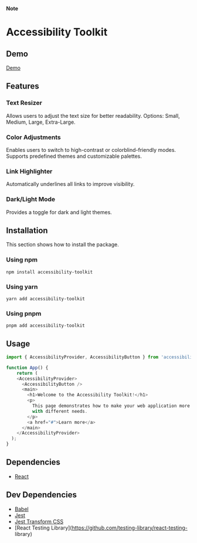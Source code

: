 **Note**

# Accessibility Toolkit

## Demo
[Demo](https://test-access-pink.vercel.app/)

## Features

### Text Resizer
Allows users to adjust the text size for better readability.
Options: Small, Medium, Large, Extra-Large.

### Color Adjustments
Enables users to switch to high-contrast or colorblind-friendly modes.
Supports predefined themes and customizable palettes.

### Link Highlighter
Automatically underlines all links to improve visibility.

### Dark/Light Mode
Provides a toggle for dark and light themes.


## Installation
This section shows how to install the package.

### Using npm
```
npm install accessibility-toolkit
```

### Using yarn
```
yarn add accessibility-toolkit
```
### Using pnpm
```
pnpm add accessibility-toolkit
```
## Usage
```js
import { AccessibilityProvider, AccessibilityButton } from 'accessibility-toolkit';

function App() {
    return (
    <AccessibilityProvider>
      <AccessibilityButton />
      <main>
        <h1>Welcome to the Accessibility Toolkit!</h1>
        <p>
          This page demonstrates how to make your web application more accessible to people
          with different needs.
        </p>
        <a href="#">Learn more</a>
      </main>
    </AccessibilityProvider>
  );
}
```
## Dependencies
- [React](https://github.com/facebook/react)
## Dev Dependencies
- [Babel](https://github.com/babel/babel)
- [Jest](https://github.com/jestjs/jest)
- [Jest Transform CSS](https://github.com/dferber90/jest-transform-css)
- [React Testing Library](https://github.com/testing-library/react-testing-
library)